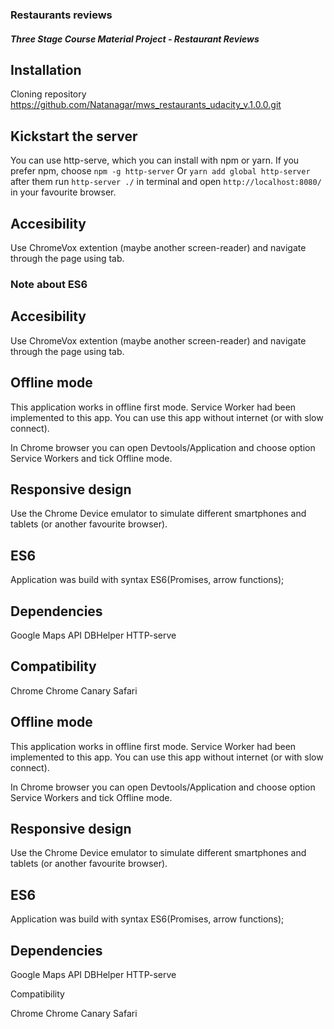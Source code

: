 
### Restaurants reviews

#### _Three Stage Course Material Project - Restaurant Reviews_

## Installation

>>>>>>> 
Cloning repository https://github.com/Natanagar/mws_restaurants_udacity_v.1.0.0.git


## Kickstart the server

You can use http-serve, which you can install with npm or yarn. If you prefer npm, choose `npm -g http-server` Or `yarn add global http-server` after them run `http-server ./` in terminal and open `http://localhost:8080/` in your favourite browser.


## Accesibility

Use ChromeVox extention (maybe another screen-reader) and navigate through the page using tab.

### Note about ES6

## Accesibility
Use ChromeVox extention (maybe another screen-reader) and navigate through the page using tab.

## Offline mode
This application works in offline first mode. Service Worker had been implemented to this app. You can use this app without internet (or with slow connect).

In Chrome browser you can open Devtools/Application and choose option Service Workers and tick Offline mode. 

## Responsive design
Use the Chrome Device emulator to simulate different smartphones and tablets (or another favourite browser).

## ES6
Application was build with syntax ES6(Promises, arrow functions);

## Dependencies
Google Maps API
DBHelper
HTTP-serve

## Compatibility
Chrome
Chrome Canary
Safari

## Offline mode

This application works in offline first mode. Service Worker had been implemented to this app. You can use this app without internet (or with slow connect).

In Chrome browser you can open Devtools/Application and choose option Service Workers and tick Offline mode.

## Responsive design

Use the Chrome Device emulator to simulate different smartphones and tablets (or another favourite browser).

## ES6

Application was build with syntax ES6(Promises, arrow functions);

## Dependencies

Google Maps API DBHelper HTTP-serve

Compatibility

Chrome Chrome Canary Safari